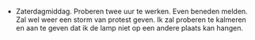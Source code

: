 - Zaterdagmiddag. Proberen twee uur te werken. Even beneden melden. Zal wel weer een storm van protest geven. Ik zal proberen te kalmeren en aan te geven dat ik de lamp niet op een andere plaats kan hangen.